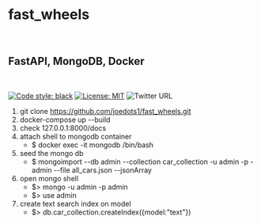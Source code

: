 <h1>fast_wheels</h1>
<br>
<h2>FastAPI, MongoDB, Docker</h2>
<br>

[![Code style: black](https://img.shields.io/badge/code%20style-black-000000.svg)](https://github.com/psf/black)
[![License: MIT](https://img.shields.io/badge/License-MIT-yellow.svg)](https://opensource.org/licenses/MIT)
![Twitter URL](https://img.shields.io/twitter/url?style=social&url=https%3A%2F%2Fimg.shields.io%2Ftwitter%2Furl%3Fstyle%3Dsocial%26url%3Dhttps%253A%252F%252Fgithub.com%252Fjoedots1%252Ffast_wheels)
<br>
1. git clone https://github.com/joedots1/fast_wheels.git
2. docker-compose up --build 
3. check 127.0.0.1:8000/docs 
4. attach shell to mongodb container
    - $ docker exec -it mongodb /bin/bash
5. seed the mongo db
    - $ mongoimport --db admin --collection car_collection -u admin -p - admin --file all_cars.json --jsonArray
6. open mongo shell
    - $> mongo -u admin -p admin
    - $> use admin 
7. create text search index on model 
    - $> db.car_collection.createIndex({model:"text"})

